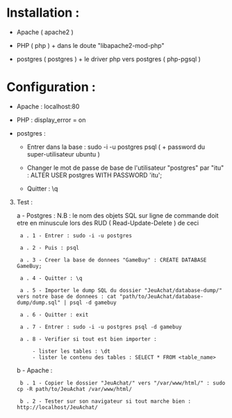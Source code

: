 # Installation :

- Apache ( apache2 )

- PHP ( php ) + dans le doute "libapache2-mod-php" 
	
- postgres ( postgres ) + le driver php vers postgres ( php-pgsql )
	
# Configuration :

- Apache : localhost:80
	
- PHP : display_error = on
	
- postgres : 
	
	- Entrer dans la base : sudo -i -u postgres psql ( + password du super-utilisateur ubuntu )
		
	- Changer le mot de passe de base de l'utilisateur "postgres" par "itu" : ALTER USER postgres WITH PASSWORD 'itu';
		
	- Quitter : \q
		
3) Test :

	a - Postgres : N.B : le nom des objets SQL sur ligne de commande doit etre en minuscule lors des RUD ( Read-Update-Delete ) de ceci
	
		a . 1 - Entrer : sudo -i -u postgres
		
		a . 2 - Puis : psql
		
		a . 3 - Creer la base de donnees "GameBuy" : CREATE DATABASE GameBuy;
		
		a . 4 - Quitter : \q
		
		a . 5 - Importer le dump SQL du dossier "JeuAchat/database-dump/" vers notre base de donnees : cat "path/to/JeuAchat/database-dump/dump.sql" | psql -d gamebuy
		
		a . 6 - Quitter : exit
		
		a . 7 - Entrer : sudo -i -u postgres psql -d gamebuy
		
		a . 8 - Verifier si tout est bien importer :
		
			- lister les tables : \dt
			- lister le contenu des tables : SELECT * FROM <table_name> 
			
	b - Apache :
	
		b . 1 - Copier le dossier "JeuAchat/" vers "/var/www/html/" : sudo cp -R path/to/JeuAchat /var/www/html/
		
		b . 2 - Tester sur son navigateur si tout marche bien : http://localhost/JeuAchat/
